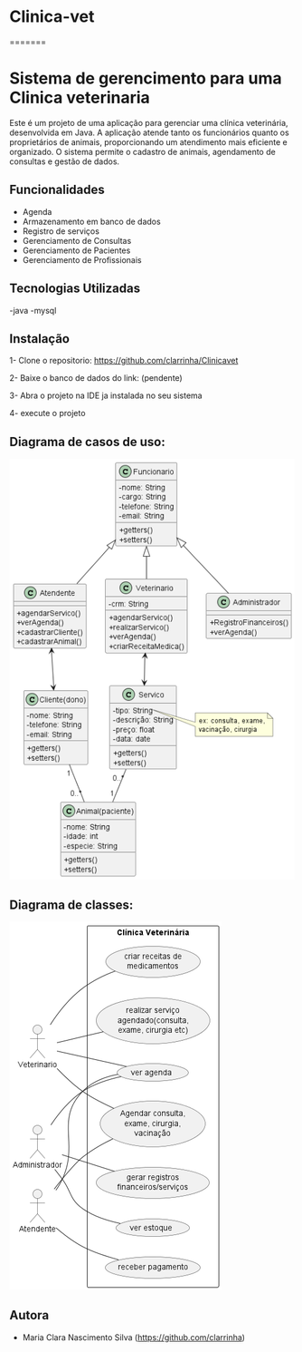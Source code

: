 # Clinica-vet
=======
# Sistema de gerencimento para uma Clinica veterinaria
Este é um projeto de uma aplicação para gerenciar uma clínica veterinária, desenvolvida em Java. A aplicação atende tanto os funcionários quanto os proprietários de animais, proporcionando um atendimento mais eficiente e organizado. O sistema  permite o cadastro de animais, agendamento de consultas e gestão de dados.

## Funcionalidades
- Agenda
- Armazenamento em banco de dados
- Registro de serviços
- Gerenciamento de Consultas
- Gerenciamento de Pacientes
- Gerenciamento de Profissionais

## Tecnologias Utilizadas
-java
-mysql

## Instalação

1- Clone o repositorio: https://github.com/clarrinha/Clinicavet

2- Baixe o banco de dados do link: (pendente)

3- Abra o projeto na IDE ja instalada no seu sistema

4- execute o projeto


## Diagrama de casos de uso:
![Diagrama de classes](out/diagrama_classes.png)

## Diagrama de classes:
![Diagrama de casos de uso](out/diagrama_vt.png)


## Autora

- Maria Clara Nascimento Silva (https://github.com/clarrinha)